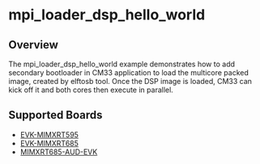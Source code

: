 # mpi_loader_dsp_hello_world

## Overview

The mpi_loader_dsp_hello_world example demonstrates how to add secondary
bootloader in CM33 application to load the multicore packed image, created by
elftosb tool. Once the DSP image is loaded, CM33 can kick off it and both cores
then execute in parallel.

## Supported Boards
- [EVK-MIMXRT595](../../../../_boards/evkmimxrt595/dsp_examples/hello_world_usart/example_board_readme.md)
- [EVK-MIMXRT685](../../../../_boards/evkmimxrt685/dsp_examples/hello_world_usart/example_board_readme.md)
- [MIMXRT685-AUD-EVK](../../../../_boards/mimxrt685audevk/dsp_examples/hello_world_usart/example_board_readme.md)
